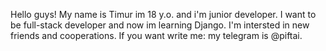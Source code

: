 Hello guys! My name is Timur im 18 y.o. and i'm junior developer.
I want to be full-stack developer and now im learning Django.
I'm intersted in new friends and cooperations.
If you want write me: my telegram is @piftai.
